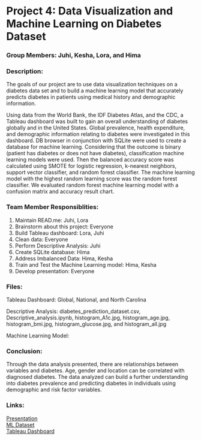 # Project 4: Data Visualization and Machine Learning on Diabetes Dataset

### Group Members: Juhi, Kesha, Lora, and Hima

### Description:
The goals of our project are to use data visualization techniques on a diabetes data set and to build a machine learning model that accurately predicts diabetes in patients using medical history and demographic information.

Using data from the World Bank, the IDF Diabetes Atlas, and the CDC, a Tableau dashboard was built to gain an overall understanding of diabetes globally and in the United States. Global prevalence, health expenditure, and demographic information relating to diabetes were investigated in this dashboard. DB browser in conjunction with SQLite were used to create a database for machine learning. Considering that the outcome is binary (patient has diabetes or does not have diabetes), classification machine learning models were used. Then the balanced accuracy score was calculated using SMOTE for logistic regression, k-nearest neighbors, support vector classifier, and random forest classifier. The machine learning model with the highest random learning score was the random forest classifier. We evaluated random forest machine learning model with a confusion matrix and accuracy result chart.

### Team Member Responsiblities: 
1. Maintain READ.me: Juhi, Lora
2. Brainstorm about this project: Everyone
3. Build Tableau dashboard: Lora, Juhi
4. Clean data: Everyone
5. Perform Descriptive Analysis: Juhi
6. Create SQLite database: Hima
7. Address Imbalanced Data: Hima, Kesha
8. Train and Test the Machine Learning model: Hima, Kesha
9. Develop presentation: Everyone

### Files:
Tableau Dashboard: Global, National, and North Carolina

Descriptive Analysis: diabetes_prediction_dataset.csv, Descriptive_analysis.ipynb, histogram_A1c.jpg, histogram_age.jpg, histogram_bmi.jpg, histogram_glucose.jpg, and histogram_all.jpg

Machine Learning Model: 

### Conclusion:
Through the data analysis presented, there are relationships between variables and diabetes. Age, gender and location can be correlated with diagnosed diabetes. The data analyzed can build a further understanding into diabetes prevalence and predicting diabetes in individuals using demographic and risk factor variables. 

### Links:
[Presentation](https://docs.google.com/presentation/d/1Fwp0ApqPC1A-W60X4_651ZGxSt-mDuQlyu1uq_cue68/edit?usp=sharing) 
<br> [ML Dataset](https://www.kaggle.com/datasets/iammustafatz/diabetes-prediction-dataset) 
<br>[Tableau Dashboard](https://public.tableau.com/shared/NTWG8GRDJ?:display_count=n&:origin=viz_share_link)
